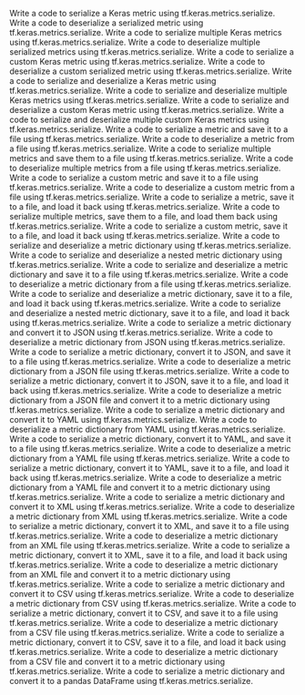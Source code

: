 Write a code to serialize a Keras metric using tf.keras.metrics.serialize.
Write a code to deserialize a serialized metric using tf.keras.metrics.serialize.
Write a code to serialize multiple Keras metrics using tf.keras.metrics.serialize.
Write a code to deserialize multiple serialized metrics using tf.keras.metrics.serialize.
Write a code to serialize a custom Keras metric using tf.keras.metrics.serialize.
Write a code to deserialize a custom serialized metric using tf.keras.metrics.serialize.
Write a code to serialize and deserialize a Keras metric using tf.keras.metrics.serialize.
Write a code to serialize and deserialize multiple Keras metrics using tf.keras.metrics.serialize.
Write a code to serialize and deserialize a custom Keras metric using tf.keras.metrics.serialize.
Write a code to serialize and deserialize multiple custom Keras metrics using tf.keras.metrics.serialize.
Write a code to serialize a metric and save it to a file using tf.keras.metrics.serialize.
Write a code to deserialize a metric from a file using tf.keras.metrics.serialize.
Write a code to serialize multiple metrics and save them to a file using tf.keras.metrics.serialize.
Write a code to deserialize multiple metrics from a file using tf.keras.metrics.serialize.
Write a code to serialize a custom metric and save it to a file using tf.keras.metrics.serialize.
Write a code to deserialize a custom metric from a file using tf.keras.metrics.serialize.
Write a code to serialize a metric, save it to a file, and load it back using tf.keras.metrics.serialize.
Write a code to serialize multiple metrics, save them to a file, and load them back using tf.keras.metrics.serialize.
Write a code to serialize a custom metric, save it to a file, and load it back using tf.keras.metrics.serialize.
Write a code to serialize and deserialize a metric dictionary using tf.keras.metrics.serialize.
Write a code to serialize and deserialize a nested metric dictionary using tf.keras.metrics.serialize.
Write a code to serialize and deserialize a metric dictionary and save it to a file using tf.keras.metrics.serialize.
Write a code to deserialize a metric dictionary from a file using tf.keras.metrics.serialize.
Write a code to serialize and deserialize a metric dictionary, save it to a file, and load it back using tf.keras.metrics.serialize.
Write a code to serialize and deserialize a nested metric dictionary, save it to a file, and load it back using tf.keras.metrics.serialize.
Write a code to serialize a metric dictionary and convert it to JSON using tf.keras.metrics.serialize.
Write a code to deserialize a metric dictionary from JSON using tf.keras.metrics.serialize.
Write a code to serialize a metric dictionary, convert it to JSON, and save it to a file using tf.keras.metrics.serialize.
Write a code to deserialize a metric dictionary from a JSON file using tf.keras.metrics.serialize.
Write a code to serialize a metric dictionary, convert it to JSON, save it to a file, and load it back using tf.keras.metrics.serialize.
Write a code to deserialize a metric dictionary from a JSON file and convert it to a metric dictionary using tf.keras.metrics.serialize.
Write a code to serialize a metric dictionary and convert it to YAML using tf.keras.metrics.serialize.
Write a code to deserialize a metric dictionary from YAML using tf.keras.metrics.serialize.
Write a code to serialize a metric dictionary, convert it to YAML, and save it to a file using tf.keras.metrics.serialize.
Write a code to deserialize a metric dictionary from a YAML file using tf.keras.metrics.serialize.
Write a code to serialize a metric dictionary, convert it to YAML, save it to a file, and load it back using tf.keras.metrics.serialize.
Write a code to deserialize a metric dictionary from a YAML file and convert it to a metric dictionary using tf.keras.metrics.serialize.
Write a code to serialize a metric dictionary and convert it to XML using tf.keras.metrics.serialize.
Write a code to deserialize a metric dictionary from XML using tf.keras.metrics.serialize.
Write a code to serialize a metric dictionary, convert it to XML, and save it to a file using tf.keras.metrics.serialize.
Write a code to deserialize a metric dictionary from an XML file using tf.keras.metrics.serialize.
Write a code to serialize a metric dictionary, convert it to XML, save it to a file, and load it back using tf.keras.metrics.serialize.
Write a code to deserialize a metric dictionary from an XML file and convert it to a metric dictionary using tf.keras.metrics.serialize.
Write a code to serialize a metric dictionary and convert it to CSV using tf.keras.metrics.serialize.
Write a code to deserialize a metric dictionary from CSV using tf.keras.metrics.serialize.
Write a code to serialize a metric dictionary, convert it to CSV, and save it to a file using tf.keras.metrics.serialize.
Write a code to deserialize a metric dictionary from a CSV file using tf.keras.metrics.serialize.
Write a code to serialize a metric dictionary, convert it to CSV, save it to a file, and load it back using tf.keras.metrics.serialize.
Write a code to deserialize a metric dictionary from a CSV file and convert it to a metric dictionary using tf.keras.metrics.serialize.
Write a code to serialize a metric dictionary and convert it to a pandas DataFrame using tf.keras.metrics.serialize.